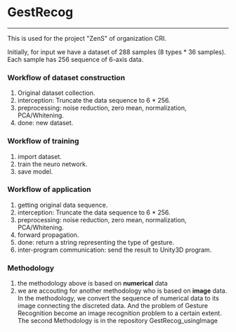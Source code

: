 # GestRecog
---
This is used for the project "ZenS" of organization CRI.

Initially, for input we have a dataset of 288 samples (8 types * 36 samples). Each sample has 256 sequence of 6-axis data.

### Workflow of dataset construction 
1. Original dataset collection.
2. interception: Truncate the data sequence to 6 * 256.
3. preprocessing: noise reduction, zero mean, normalization, PCA/Whitening.
4. done: new dataset.

### Workflow of training
1. import dataset.
2. train the neuro network.
3. save model.

### Workflow of application
1. getting original data sequence.
2. interception: Truncate the data sequence to 6 * 256.
3. preprocessing: noise reduction, zero mean, normalization, PCA/Whitening.
4. forward propagation.
5. done: return a string representing the type of gesture.
6. inter-program communication: send the result to Unity3D program.

### Methodology
1. the methodology above is based on  **numerical** data
2. we are accouting for another methodology who is based on **image** data.
In the methodology, we convert the sequence of numerical data to its image connecting the discreted data. 
And the problem of Gesture Recognition become an image recognition problem to a certain extent.
The second Methodology is in the repository GestRecog_usingImage